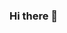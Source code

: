 ### Hi there 👋

<!--
MlvPrasadOfficial/MlvPrasadOfficial is a ✨ _special_ ✨ repository because its `README.md` (this file) appears on your GitHub profile.

Here are some ideas to get you started:

- 🔭 I’m currently working on ...data engineering and data science in cyient banaglore.
- 🌱 I’m currently learning ...scaler dsml course
- 👯 I’m looking to collaborate on ...similar scaler students
- 🤔 I’m looking for help with .. cracking MAANG
- 💬 Ask me about ...SCALER COURSE
- 📫 How to reach me: ...Whatsapp : +91 7680896860
- ⚡ Fun fact: ... born in oldest cultural land = INDIA.
-->
